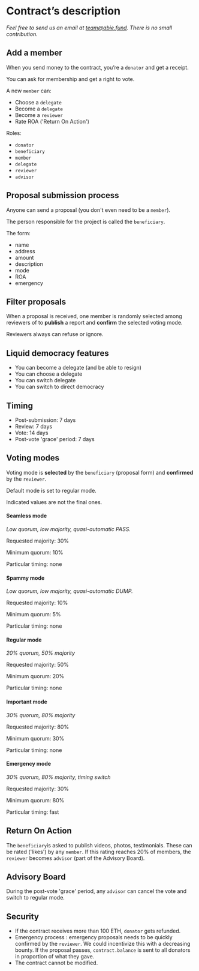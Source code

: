 # Contract’s description

*Feel free to send us an email at [team@abie.fund](mailto:team@abie.fund). There is no small contribution.*

## Add a member

When you send money to the contract, you’re a `donator` and get a receipt.

You can ask for membership and get a right to vote.

A new `member` can:

* Choose a `delegate`
* Become a `delegate`
* Become a `reviewer`
* Rate ROA ('Return On Action')

Roles:

* `donator`
* `beneficiary`
* `member`
* `delegate`
* `reviewer`
* `advisor`

## Proposal submission process

Anyone can send a proposal (you don't even need to be a `member`).

The person responsible for the project is called the `beneficiary`.

The form:

* name
* address
* amount
* description
* mode
* ROA
* emergency

## Filter proposals

When a proposal is received, one member is randomly selected among reviewers of to **publish** a report and **confirm** the selected voting mode.

Reviewers always can refuse or ignore.

## Liquid democracy features

* You can become a delegate (and be able to resign)
* You can choose a delegate
* You can switch delegate
* You can switch to direct democracy

## Timing

* Post-submission: 7 days
* Review: 7 days
* Vote: 14 days
* Post-vote 'grace' period: 7 days

## Voting modes

Voting mode is **selected** by the `beneficiary` (proposal form) and **confirmed** by the `reviewer`.

Default mode is set to regular mode.

Indicated values are not the final ones.

#### Seamless mode

*Low quorum, low majority, quasi-automatic PASS.*

Requested majority: 30%

Minimum quorum: 10%

Particular timing: none

#### Spammy mode

*Low quorum, low majority, quasi-automatic DUMP.*

Requested majority: 10%

Minimum quorum: 5%

Particular timing: none

#### Regular mode

*20% quorum, 50% majority*

Requested majority: 50%

Minimum quorum: 20%

Particular timing: none

#### Important mode

*30% quorum, 80% majority*

Requested majority: 80%

Minimum quorum: 30%

Particular timing: none

#### Emergency mode

*30% quorum, 80% majority, timing switch*

Requested majority: 30%

Minimum quorum: 80%

Particular timing: fast

## Return On Action

The `beneficiary`is asked to publish videos, photos, testimonials. These can be rated ('likes') by any `member`. If this rating reaches 20% of members, the `reviewer` becomes `advisor` (part of the Advisory Board).

## Advisory Board

During the post-vote 'grace' period, any `advisor` can cancel the vote and switch to regular mode.

## Security

* If the contract receives more than 100 ETH, `donator` gets refunded.
* Emergency process : emergency proposals needs to be quickly confirmed by the `reviewer`. We could incentivize this with a decreasing bounty. If the proposal passes, `contract.balance` is sent to all donators in proportion of what they gave.
* The contract cannot be modified.
